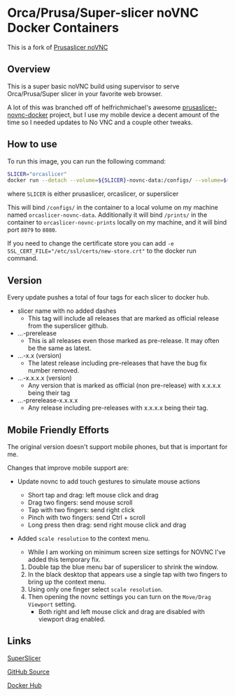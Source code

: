 # Orca/Prusa/Super-slicer noVNC Docker Containers

This is a fork of [Prusaslicer noVNC](https://github.com/helfrichmichael/prusaslicer-novnc)

## Overview

This is a super basic noVNC build using supervisor to serve Orca/Prusa/Super slicer in your favorite web browser.

A lot of this was branched off of helfrichmichael's awesome
[prusaslicer-novnc-docker](https://github.com/helfrichmichael/prusaslicer-novnc) project, but
I use my mobile device a decent amount of the time so I needed updates to No VNC and a couple other tweaks.

## How to use

To run this image, you can run the following command:

```bash
SLICER="orcaslicer"
docker run --detach --volume=${SLICER}-novnc-data:/configs/ --volume=${SLICER}-novnc-prints:/prints/ -p 8079:8080 --name=${SLICER}-novnc slicer-novnc:${SLICER}
```
where `SLICER` is either prusaslicer, orcaslicer, or superslicer

This will bind `/configs/` in the container to a local volume on my machine named `orcaslicer-novnc-data`.
Additionally it will bind `/prints/` in the container to `orcaslicer-novnc-prints` locally on my machine,
and it will bind port `8079` to `8080`.

If you need to change the certificate store you can add `-e SSL_CERT_FILE="/etc/ssl/certs/new-store.crt"`
to the docker run command.

## Version

Every update pushes a total of four tags for each slicer to docker hub.

* slicer name with no added dashes
  * This tag will include all releases that are marked as official release from the superslicer github.
* ...-prerelease
  * This is all releases even those marked as pre-release. It may often be the same as latest.
* ...-x.x (version)
  * The latest release including pre-releases that have the bug fix number removed.
* ...-x.x.x.x (version)
  * Any version that is marked as official (non pre-release) with x.x.x.x being their tag
* ...-prerelease-x.x.x.x
  * Any release including pre-releases with x.x.x.x being their tag.

## Mobile Friendly Efforts

The original version doesn't support mobile phones, but that is important for me.

Changes that improve mobile support are:

* Update novnc to add touch gestures to simulate mouse actions
  * Short tap and drag: left mouse click and drag
  * Drag two fingers: send mouse scroll
  * Tap with two fingers: send right click
  * Pinch with two fingers: send Ctrl + scroll
  * Long press then drag: send right mouse click and drag

* Added `scale resolution` to the context menu.
  * While I am working on minimum screen size settings for NOVNC I've added this temporary fix.
  1. Double tap the blue menu bar of superslicer to shrink the window.
  2. In the black desktop that appears use a single tap with two fingers to bring up the context menu.
  3. Using only one finger select `scale resolution`.
  4. Then opening the novnc settings you can turn on the `Move/Drag Viewport` setting.
      * Both right and left mouse click and drag are disabled with viewport drag enabled.

## Links

[SuperSlicer](https://github.com/supermerill/SuperSlicer)

[GitHub Source](https://github.com/Sodium-Hydrogen/superslicer-novnc)

[Docker Hub](https://hub.docker.com/r/sodiumhydrogen/superslicer-novnc)
